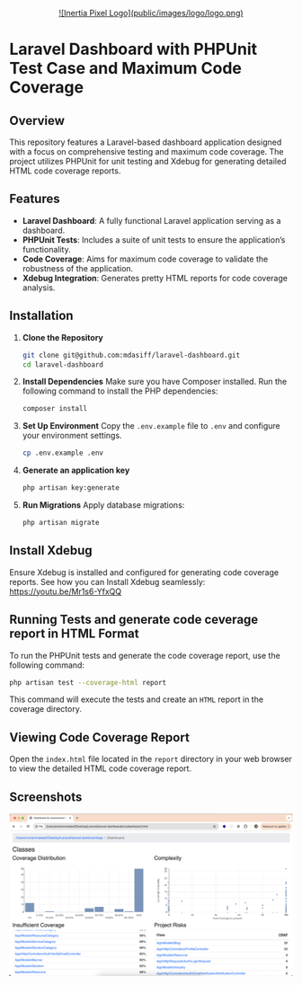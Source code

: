 <p align="center">
<a href="https://inertiapixel.com" target="_blank">
![Inertia Pixel Logo](public/images/logo/logo.png)
</a>
</p>

# Laravel Dashboard with PHPUnit Test Case and Maximum Code Coverage

## Overview

This repository features a Laravel-based dashboard application designed with a focus on comprehensive testing and maximum code coverage. The project utilizes PHPUnit for unit testing and Xdebug for generating detailed HTML code coverage reports.

## Features

- **Laravel Dashboard**: A fully functional Laravel application serving as a dashboard.
- **PHPUnit Tests**: Includes a suite of unit tests to ensure the application’s functionality.
- **Code Coverage**: Aims for maximum code coverage to validate the robustness of the application.
- **Xdebug Integration**: Generates pretty HTML reports for code coverage analysis.

## Installation

1. **Clone the Repository**

   ```bash
   git clone git@github.com:mdasiff/laravel-dashboard.git
   cd laravel-dashboard
2. **Install Dependencies**
Make sure you have Composer installed. Run the following command to install the PHP dependencies:
    ```bash
    composer install
3. **Set Up Environment**
Copy the `.env.example` file to `.env` and configure your environment settings.
    ```bash
    cp .env.example .env
4. **Generate an application key**
    ```bash
    php artisan key:generate
5. **Run Migrations**
Apply database migrations:
    ```bash
    php artisan migrate

## Install Xdebug
Ensure Xdebug is installed and configured for generating code coverage reports.
See how you can Install Xdebug seamlessly: https://youtu.be/Mr1s6-YfxQQ

## Running Tests and generate code ceverage report in HTML Format
To run the PHPUnit tests and generate the code coverage report, use the following command:
```bash
php artisan test --coverage-html report
```
This command will execute the tests and create an `HTML` report in the coverage directory.

## Viewing Code Coverage Report
Open the `index.html` file located in the `report` directory in your web browser to view the detailed HTML code coverage report.

## Screenshots

![Dashboard](public/screenshots/dashboard.png)